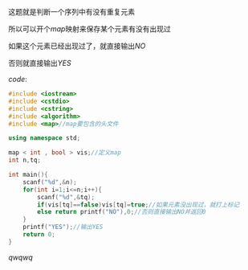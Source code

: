 这题就是判断一个序列中有没有重复元素

所以可以开个$map$映射来保存某个元素有没有出现过

如果这个元素已经出现过了，就直接输出$NO$

否则就直接输出$YES$

$code:$

```cpp
#include <iostream>
#include <cstdio>
#include <cstring>
#include <algorithm>
#include <map>//map要包含的头文件

using namespace std;

map < int , bool > vis;//定义map
int n,tq;

int main(){
	scanf("%d",&n);
	for(int i=1;i<=n;i++){
		scanf("%d",&tq);
		if(vis[tq]==false)vis[tq]=true;//如果元素没出现过，就打上标记
		else return printf("NO"),0;//否则直接输出NO并返回0
	}
	printf("YES");//输出YES
	return 0;
}
```

$qwqwq$